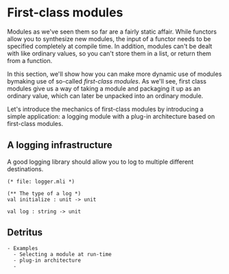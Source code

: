 # First-class modules

Modules as we've seen them so far are a fairly static affair.  While
functors allow you to synthesize new modules, the input of a functor
needs to be specified completely at compile time.  In addition,
modules can't be dealt with like ordinary values, so you can't store
them in a list, or return them from a function.

In this section, we'll show how you can make more dynamic use of
modules bymaking use of so-called _first-class modules_.  As we'll
see, first class modules give us a way of taking a module and
packaging it up as an ordinary value, which can later be unpacked into
an ordinary module.

Let's introduce the mechanics of first-class modules by introducing a
simple application: a logging module with a plug-in architecture based
on first-class modules.

## A logging infrastructure

A good logging library should allow you to log to multiple different
destinations.

~~~~~~~~~~~~~~~~~~~~~~~~~~~ { .ocaml }
(* file: logger.mli *)

(** The type of a log *)
val initialize : unit -> unit

val log : string -> unit
~~~~~~~~~~~~~~~~~~~~~~~~~~~




## Detritus

~~~~~~~~~~~~~~~~~~
- Examples
  - Selecting a module at run-time
  - plug-in architecture
  - 
~~~~~~~~~~~~~~~~~~
